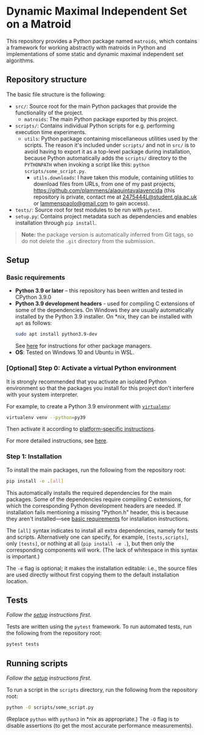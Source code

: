  # Dynamic Maximal Independent Set on a Matroid

This repository provides a Python package named `matroids`, which contains 
a framework for working abstractly with matroids in Python 
and implementations of some static and dynamic maximal independent set algorithms. 


## Repository structure

The basic file structure is the following:

- `src/`: Source root for the main Python packages that provide the functionality of the project.
  - `matroids`: The main Python package exported by this project.
- `scripts/`: Contains individual Python scripts for e.g. performing execution time experiments.
  - `utils`: Python package containing miscellaneous utilities used by the scripts. The reason it's included under `scripts/` and not in `src/` is to avoid having to export it as a top-level package during installation, because Python automatically adds the `scripts/` directory to the `PYTHONPATH` when invoking a script like this: `python scripts/some_script.py`.
    - `utils.downloads`: I have taken this module, containing utilities to download files from URLs, from one of my past projects, https://github.com/plammens/alaquintavalavencida (this repository is private, contact me at 2475444L@student.gla.ac.uk or lammenspaolo@gmail.com to gain access).
- `tests/`: Source root for test modules to be run with `pytest`.
- `setup.py`: Contains project metadata such as dependencies and enables installation through `pip install`.

> **Note:** the package version is automatically inferred from Git tags, so do not delete the `.git` directory from the submission. 


## Setup

### Basic requirements

- **Python 3.9 or later** –
this repository has been written and tested in CPython 3.9.0
- **Python 3.9 development headers** - used for compiling C extensions of some of the
  dependencies.
  On Windows they are usually automatically installed by the Python 3.9 installer.
  On *nix, they can be installed with `apt` as follows:
  ```bash
  sudo apt install python3.9-dev
  ```
  See [here](https://stackoverflow.com/a/21530768/6117426) for instructions for other package managers.
- **OS**: Tested on Windows 10 and Ubuntu in WSL.


### [Optional] Step 0: Activate a virtual Python environment

It is strongly recommended that you activate an isolated Python environment
so that the packages you install for this project don't interfere with
your system interpreter.

For example, to create a Python 3.9 environment with [`virtualenv`](https://virtualenv.pypa.io/en/latest/):
```bash
virtualenv venv --python=py39
```
Then activate it according to [platform-specific instructions](https://virtualenv.pypa.io/en/latest/user_guide.html#activators).

For more detailed instructions, see [here](https://virtualenv.pypa.io/en/latest/user_guide.html).


### Step 1: Installation

To install the main packages, run the following from the repository root:
```bash
pip install -e .[all]
```
This automatically installs the required dependencies for the main packages.
Some of the dependencies require compiling C extensions, for which the corresponding Python development headers are needed.
If installation fails mentioning a missing "Python.h" header, this is because they aren't installed—see [basic requirements](#basic-requirements) for installation instructions.

The `[all]` syntax indicates to install all extra dependencies, namely for tests and scripts.
Alternatively one can specify, for example, `[tests,scripts]`, only `[tests]`, or nothing at all (`pip install -e .`), but then only the corresponding components will work.
(The lack of whitespace in this syntax is important.)

The `-e` flag is optional; it makes the installation editable:
i.e., the source files are used directly without first copying them to the default installation location.


## Tests

*Follow the [setup](#Setup) instructions first.*

Tests are written using the `pytest` framework.
To run automated tests, run the following from the repository root:
```bash
pytest tests
```

## Running scripts

*Follow the [setup](#setup) instructions first.*

To run a script in the `scripts` directory, run the following from the repository root:

```bash
python -O scripts/some_script.py
```

(Replace `python` with `python3` in *nix as appropriate.) 
The `-O` flag is to disable assertions (to get the most accurate performance measurements).

